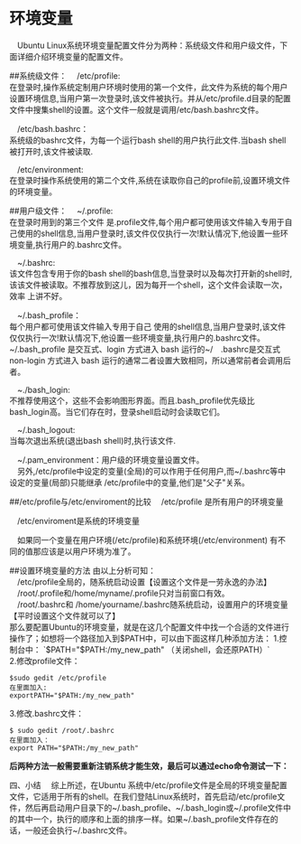 # 环境变量
&emsp;Ubuntu Linux系统环境变量配置文件分为两种：系统级文件和用户级文件，下面详细介绍环境变量的配置文件。 

##系统级文件：
&emsp;/etc/profile:  
在登录时,操作系统定制用户环境时使用的第一个文件，此文件为系统的每个用户设置环境信息,当用户第一次登录时,该文件被执行。并从/etc/profile.d目录的配置文件中搜集shell的设置。这个文件一般就是调用/etc/bash.bashrc文件。  

&emsp;/etc/bash.bashrc：  
系统级的bashrc文件，为每一个运行bash shell的用户执行此文件.当bash shell被打开时,该文件被读取.  

&emsp;/etc/environment:  
在登录时操作系统使用的第二个文件,系统在读取你自己的profile前,设置环境文件的环境变量。  

##用户级文件：
&emsp;~/.profile:  
在登录时用到的第三个文件 是.profile文件,每个用户都可使用该文件输入专用于自己使用的shell信息,当用户登录时,该文件仅仅执行一次!默认情况下,他设置一些环境变量,执行用户的.bashrc文件。  

&emsp;~/.bashrc:  
该文件包含专用于你的bash shell的bash信息,当登录时以及每次打开新的shell时,该该文件被读取。不推荐放到这儿，因为每开一个shell，这个文件会读取一次，效率 上讲不好。  

&emsp;~/.bash_profile：  
每个用户都可使用该文件输入专用于自己 使用的shell信息,当用户登录时,该文件仅仅执行一次!默认情况下,他设置一些环境变量,执行用户的.bashrc文件。~/.bash_profile 是交互式、login 方式进入 bash 运行的~/&emsp;.bashrc是交互式 non-login 方式进入 bash 运行的通常二者设置大致相同，所以通常前者会调用后者。  

&emsp;~./bash_login:  
不推荐使用这个，这些不会影响图形界面。而且.bash_profile优先级比bash_login高。当它们存在时，登录shell启动时会读取它们。    

&emsp;~/.bash_logout:  
当每次退出系统(退出bash shell)时,执行该文件.  

&emsp;~/.pam_environment：用户级的环境变量设置文件。  
&emsp;另外,/etc/profile中设定的变量(全局)的可以作用于任何用户,而~/.bashrc等中设定的变量(局部)只能继承 /etc/profile中的变量,他们是"父子"关系。   

##/etc/profile与/etc/enviroment的比较
&emsp;/etc/profile 是所有用户的环境变量  

&emsp;/etc/enviroment是系统的环境变量  

&emsp;如果同一个变量在用户环境(/etc/profile)和系统环境(/etc/environment) 有不同的值那应该是以用户环境为准了。  


##设置环境变量的方法
由以上分析可知：  
&emsp;/etc/profile全局的，随系统启动设置【设置这个文件是一劳永逸的办法】  
&emsp;/root/.profile和/home/myname/.profile只对当前窗口有效。  
&emsp;/root/.bashrc和 /home/yourname/.bashrc随系统启动，设置用户的环境变量【平时设置这个文件就可以了】  
那么要配置Ubuntu的环境变量，就是在这几个配置文件中找一个合适的文件进行操作了；如想将一个路径加入到$PATH中，可以由下面这样几种添加方法：  
1.控制台中：  
`$PATH="$PATH:/my_new_path"    （关闭shell，会还原PATH）`  
2.修改profile文件：  
```
$sudo gedit /etc/profile
在里面加入:
exportPATH="$PATH:/my_new_path"

```  
3.修改.bashrc文件：
```
$ sudo gedit /root/.bashrc
在里面加入：
export PATH="$PATH:/my_new_path"
```  
**后两种方法一般需要重新注销系统才能生效，最后可以通过echo命令测试一下：**  

四、小结
&emsp;综上所述，在Ubuntu 系统中/etc/profile文件是全局的环境变量配置文件，它适用于所有的shell。在我们登陆Linux系统时，首先启动/etc/profile文件，然后再启动用户目录下的~/.bash_profile、~/.bash_login或~/.profile文件中的其中一个，执行的顺序和上面的排序一样。如果~/.bash_profile文件存在的话，一般还会执行~/.bashrc文件。